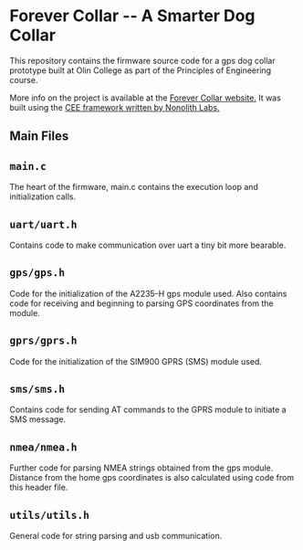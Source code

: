 Forever Collar -- A Smarter Dog Collar
================================================

This repository contains the firmware source code for a gps dog collar prototype built at Olin College as part of the Principles of Engineering course.

More info on the project is available at the [Forever Collar website.](https://forevercollar.weebly.com) It was built using the [CEE framework written by Nonolith Labs.](https://github.com/nonolith/cee-firmware)

Main Files
----------

`main.c` 
-------
The heart of the firmware, main.c contains the execution loop and initialization calls.

`uart/uart.h` 
-----------
Contains code to make communication over uart a tiny bit more bearable.

`gps/gps.h`
----------
Code for the initialization of the A2235-H gps module used.
Also contains code for receiving and beginning to parsing GPS coordinates from the module.

`gprs/gprs.h`
-----------
Code for the initialization of the SIM900 GPRS (SMS) module used.

`sms/sms.h`
--------------
Contains code for sending AT commands to the GPRS module to initiate a SMS message.  

`nmea/nmea.h`
-----------
Further code for parsing NMEA strings obtained from the gps module.
Distance from the home gps coordinates is also calculated using code from this header file.

`utils/utils.h`
-------------
General code for string parsing and usb communication.


